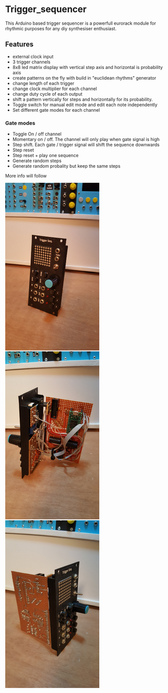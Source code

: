 # Trigger_sequencer

This Arduino based trigger sequencer is a powerfull eurorack module for rhythmic purposes for any diy synthesiser enthusiast.

## Features
- external clock input
- 3 trigger channels
- 8x8 led matrix display with vertical step axis and horizontal is probability axis
- create patterns on the fly with build in "euclidean rhythms" generator
- change length of each trigger
- change clock multiplier for each channel
- change duty cycle of each output
- shift a pattern vertically for steps and horizontally for its probability.
- Toggle switch for manual edit mode and edit each note independently
- Set different gate modes for each channel

### Gate modes
- Toggle On / off channel
- Momentary on / off. The channel will only play when gate signal is high
- Step shift. Each gate / trigger signal will shift the sequence downwards
- Step reset
- Step reset + play one sequence
- Generate random steps
- Generate random probality but keep the same steps


More info will follow

<img src="https://raw.githubusercontent.com/PierreIsCoding/trigger_sequencer/main/images/20210212_231106.jpg" width="300" /> <img src="https://raw.githubusercontent.com/PierreIsCoding/trigger_sequencer/main/images/20210212_231030.jpg" width="300" />
<img src="https://raw.githubusercontent.com/PierreIsCoding/trigger_sequencer/main/images/20210212_231038.jpg" width="300" />



